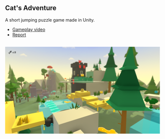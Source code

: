 ## Cat's Adventure

A short jumping puzzle game made in Unity.
- [Gameplay video](https://youtu.be/qd3AZjg3M1M)
- [Report](https://github.com/shanataru/cats-adventure/blob/main/Sources/final_report.pdf)

<br>
<img src="/Sources/ss1.png" width="800" >


